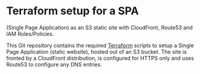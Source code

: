 # Terraform setup for a SPA 
(Single Page Application) as an S3 static site with CloudFront, Route53 and IAM Roles/Policies.

This Git repository contains the required [Terraform](https://www.terraform.io/)
scripts to setup a Single Page Application (static website), hosted out of an S3 bucket.
The site is fronted by a CloudFront distribution, is configured for HTTPS only and uses Route53 to configure any DNS entries.

